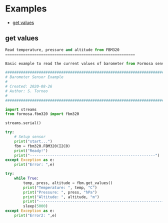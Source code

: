 # Examples

-   [get values](/latest/reference/libs/formosa/FORMOSA%20FBM320/docs/examples/#get-values)

## get values

```python
Read temperature, pressure and altitude from FBM320
==========================================================

Basic example to read the current values of barometer from Formosa sensor FBM320.
```
```python
################################################################################
# Barometer Sensor Example
#
# Created: 2020-08-26
# Author: S. Torneo
#
################################################################################

import streams
from formosa.fbm320 import fbm320

streams.serial()

try:
    # Setup sensor 
    print("start...")
    fbm = fbm320.FBM320(I2C0)
    print("Ready!")
    print("--------------------------------------------------------")
except Exception as e:
    print("Error: ",e)

try:
    while True:
        temp, press, altitude = fbm.get_values()
        print("Temperature: ", temp, "C")
        print("Pressure: ", press, "hPa")
        print("Altitude: ", altitude, "m")
        print("--------------------------------------------------------")
        sleep(5000)
except Exception as e:
    print("Error2: ",e)
```
<!--stackedit_data:
eyJoaXN0b3J5IjpbLTgxNzg0NTM2OV19
-->
